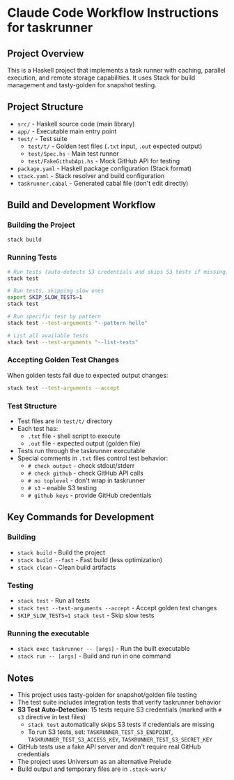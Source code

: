 # Claude Code Workflow Instructions for taskrunner

## Project Overview
This is a Haskell project that implements a task runner with caching, parallel execution, and remote storage capabilities. It uses Stack for build management and tasty-golden for snapshot testing.

## Project Structure
- `src/` - Haskell source code (main library)
- `app/` - Executable main entry point
- `test/` - Test suite
  - `test/t/` - Golden test files (`.txt` input, `.out` expected output)
  - `test/Spec.hs` - Main test runner
  - `test/FakeGithubApi.hs` - Mock GitHub API for testing
- `package.yaml` - Haskell package configuration (Stack format)
- `stack.yaml` - Stack resolver and build configuration
- `taskrunner.cabal` - Generated cabal file (don't edit directly)

## Build and Development Workflow

### Building the Project
```bash
stack build
```

### Running Tests
```bash
# Run tests (auto-detects S3 credentials and skips S3 tests if missing)
stack test

# Run tests, skipping slow ones
export SKIP_SLOW_TESTS=1
stack test

# Run specific test by pattern
stack test --test-arguments "--pattern hello"

# List all available tests
stack test --test-arguments "--list-tests"
```

### Accepting Golden Test Changes
When golden tests fail due to expected output changes:
```bash
stack test --test-arguments --accept
```

### Test Structure
- Test files are in `test/t/` directory
- Each test has:
  - `.txt` file - shell script to execute
  - `.out` file - expected output (golden file)
- Tests run through the taskrunner executable
- Special comments in `.txt` files control test behavior:
  - `# check output` - check stdout/stderr
  - `# check github` - check GitHub API calls
  - `# no toplevel` - don't wrap in taskrunner
  - `# s3` - enable S3 testing
  - `# github keys` - provide GitHub credentials

## Key Commands for Development

### Building
- `stack build` - Build the project
- `stack build --fast` - Fast build (less optimization)
- `stack clean` - Clean build artifacts

### Testing
- `stack test` - Run all tests
- `stack test --test-arguments --accept` - Accept golden test changes
- `SKIP_SLOW_TESTS=1 stack test` - Skip slow tests

### Running the executable
- `stack exec taskrunner -- [args]` - Run the built executable
- `stack run -- [args]` - Build and run in one command

## Notes
- This project uses tasty-golden for snapshot/golden file testing
- The test suite includes integration tests that verify taskrunner behavior
- **S3 Test Auto-Detection**: 15 tests require S3 credentials (marked with `# s3` directive in test files)
  - `stack test` automatically skips S3 tests if credentials are missing
  - To run S3 tests, set: `TASKRUNNER_TEST_S3_ENDPOINT`, `TASKRUNNER_TEST_S3_ACCESS_KEY`, `TASKRUNNER_TEST_S3_SECRET_KEY`
- GitHub tests use a fake API server and don't require real GitHub credentials
- The project uses Universum as an alternative Prelude
- Build output and temporary files are in `.stack-work/`
